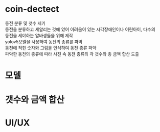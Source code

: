 # coin-dectect

 동전 분류 및 갯수 세기  
 동전을 분류하고 세알리는 것에 있어 어려움이 있는 시각장애인이나 어린아이, 다수의 동전을 세야하는 알바생들을 위해 제작  
 yolov5모델을 사용하여 동전의 종류를 파악  
동전에 적힌 숫자와 그림을 인식하여 동전 종류 파악  
파악한 동전의 종류에 따라 사진 속 동전 종류의 각 갯수와 총 금액 합산 도출  

# 모델

# 갯수와 금액 합산

# UI/UX
